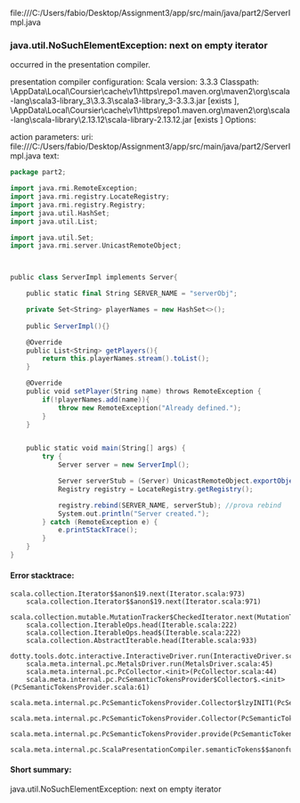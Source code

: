 file:///C:/Users/fabio/Desktop/Assignment3/app/src/main/java/part2/ServerImpl.java
### java.util.NoSuchElementException: next on empty iterator

occurred in the presentation compiler.

presentation compiler configuration:
Scala version: 3.3.3
Classpath:
<HOME>\AppData\Local\Coursier\cache\v1\https\repo1.maven.org\maven2\org\scala-lang\scala3-library_3\3.3.3\scala3-library_3-3.3.3.jar [exists ], <HOME>\AppData\Local\Coursier\cache\v1\https\repo1.maven.org\maven2\org\scala-lang\scala-library\2.13.12\scala-library-2.13.12.jar [exists ]
Options:



action parameters:
uri: file:///C:/Users/fabio/Desktop/Assignment3/app/src/main/java/part2/ServerImpl.java
text:
```scala
package part2;

import java.rmi.RemoteException;
import java.rmi.registry.LocateRegistry;
import java.rmi.registry.Registry;
import java.util.HashSet;
import java.util.List;

import java.util.Set;
import java.rmi.server.UnicastRemoteObject;



public class ServerImpl implements Server{

    public static final String SERVER_NAME = "serverObj";

    private Set<String> playerNames = new HashSet<>();
    
    public ServerImpl(){}

    @Override
    public List<String> getPlayers(){
        return this.playerNames.stream().toList();
    }

    @Override
    public void setPlayer(String name) throws RemoteException {
        if(!playerNames.add(name)){
            throw new RemoteException("Already defined.");
        }
    }


    public static void main(String[] args) {
        try {
            Server server = new ServerImpl();

            Server serverStub = (Server) UnicastRemoteObject.exportObject(server, 0);
            Registry registry = LocateRegistry.getRegistry();

            registry.rebind(SERVER_NAME, serverStub); //prova rebind
            System.out.println("Server created.");
        } catch (RemoteException e) {
            e.printStackTrace();
        }
    }
}

```



#### Error stacktrace:

```
scala.collection.Iterator$$anon$19.next(Iterator.scala:973)
	scala.collection.Iterator$$anon$19.next(Iterator.scala:971)
	scala.collection.mutable.MutationTracker$CheckedIterator.next(MutationTracker.scala:76)
	scala.collection.IterableOps.head(Iterable.scala:222)
	scala.collection.IterableOps.head$(Iterable.scala:222)
	scala.collection.AbstractIterable.head(Iterable.scala:933)
	dotty.tools.dotc.interactive.InteractiveDriver.run(InteractiveDriver.scala:168)
	scala.meta.internal.pc.MetalsDriver.run(MetalsDriver.scala:45)
	scala.meta.internal.pc.PcCollector.<init>(PcCollector.scala:44)
	scala.meta.internal.pc.PcSemanticTokensProvider$Collector$.<init>(PcSemanticTokensProvider.scala:61)
	scala.meta.internal.pc.PcSemanticTokensProvider.Collector$lzyINIT1(PcSemanticTokensProvider.scala:61)
	scala.meta.internal.pc.PcSemanticTokensProvider.Collector(PcSemanticTokensProvider.scala:61)
	scala.meta.internal.pc.PcSemanticTokensProvider.provide(PcSemanticTokensProvider.scala:90)
	scala.meta.internal.pc.ScalaPresentationCompiler.semanticTokens$$anonfun$1(ScalaPresentationCompiler.scala:110)
```
#### Short summary: 

java.util.NoSuchElementException: next on empty iterator